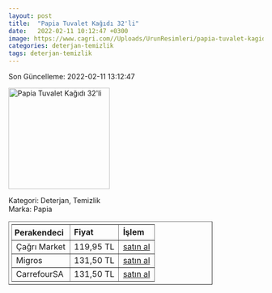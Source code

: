```yaml
---
layout: post
title:  "Papia Tuvalet Kağıdı 32'li"
date:   2022-02-11 10:12:47 +0300
image: https://www.cagri.com//Uploads/UrunResimleri/papia-tuvalet-kagidi-32li-9cc8ab.jpg
categories: deterjan-temizlik
tags: deterjan-temizlik
---
```


Son Güncelleme: 2022-02-11 13:12:47

<img src="https://www.cagri.com//Uploads/UrunResimleri/papia-tuvalet-kagidi-32li-9cc8ab.jpg" width="200" alt="Papia Tuvalet Kağıdı 32'li" />

Kategori: Deterjan, Temizlik
<br />
Marka: Papia

<table border="1" style="padding: 5px;width:80%;">
  <tr>
    <td style="padding: 5px;"><strong>Perakendeci</strong></td>
    <td><strong>Fiyat</strong></td>
    <td><strong>İşlem</strong></td>
  </tr>
  <tr>
              <td>Çağrı Market</td>
              <td>119,95 TL</td>
              <td><a target="_blank" href="https://www.cagri.com/papia-tuvalet-kagidi-32li">satın al</a></td>
            </tr><tr>
              <td>Migros</td>
              <td>131,50 TL</td>
              <td><a target="_blank" href="https://www.migros.com.tr/papia-tuvalet-kagidi-32li-3-katli-p-1d953b8">satın al</a></td>
            </tr><tr>
              <td>CarrefourSA</td>
              <td>131,50 TL</td>
              <td><a target="_blank" href="https://www.carrefoursa.com/papia-tuvalet-kagidi-32-li-b-side-p-30090226">satın al</a></td>
            </tr>
</table>
